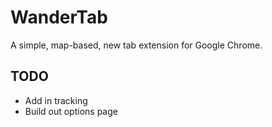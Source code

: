 # WanderTab
A simple, map-based, new tab extension for Google Chrome.

## TODO
* Add in tracking
* Build out options page
			